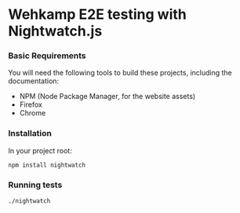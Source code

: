 # Wehkamp E2E testing with Nightwatch.js


### Basic Requirements

You will need the following tools to build these projects, including the documentation:

- NPM (Node Package Manager, for the website assets)
- Firefox
- Chrome

### Installation

In your project root:

```
npm install nightwatch
```

### Running tests

```
./nightwatch
```



